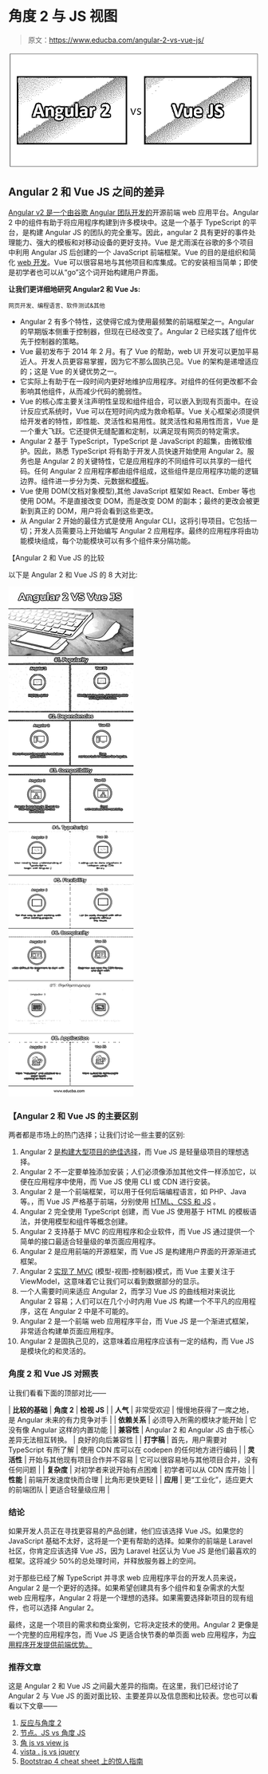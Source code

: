 # 角度 2 与 JS 视图

> 原文：<https://www.educba.com/angular-2-vs-vue-js/>

![Angular 2 vs Vue JS](img/ed6655a9f6a7a2d078a955e7169fa3d8.png)



## Angular 2 和 Vue JS 之间的差异

[Angular v2 是一个由谷歌 Angular 团队开发的](https://www.educba.com/what-is-angular-2/)开源前端 web 应用平台。Angular 2 中的组件有助于将应用程序构建到许多模块中。这是一个基于 TypeScript 的平台，是构建 Angular JS 的团队的完全重写。因此，angular 2 具有更好的事件处理能力、强大的模板和对移动设备的更好支持。Vue 是尤雨溪在谷歌的多个项目中利用 Angular JS 后创建的一个 JavaScript 前端框架。Vue 的目的是组织和简化 [web 开发](https://www.educba.com/career-in-web-development/)。Vue 可以很容易地与其他项目和库集成。它的安装相当简单；即使是初学者也可以从“go”这个词开始构建用户界面。

**让我们更详细地研究 Angular2 和 Vue Js:**

<small>网页开发、编程语言、软件测试&其他</small>

*   Angular 2 有多个特性，这使得它成为使用最频繁的前端框架之一。Angular 的早期版本侧重于控制器，但现在已经改变了。Angular 2 已经实践了组件优先于控制器的策略。
*   Vue 最初发布于 2014 年 2 月。有了 Vue 的帮助，web UI 开发可以更加平易近人。开发人员更容易掌握，因为它不那么固执己见。Vue 的架构是递增适应的；这是 Vue 的关键优势之一。
*   它实际上有助于在一段时间内更好地维护应用程序。对组件的任何更改都不会影响其他组件，从而减少代码的脆弱性。
*   Vue 的核心库主要关注声明性呈现和组件组合，可以嵌入到现有页面中。在设计反应式系统时，Vue 可以在短时间内成为救命稻草。Vue 关心框架必须提供给开发者的特性，即性能、灵活性和易用性。就灵活性和易用性而言，Vue 是一个重大飞跃。它还提供无缝配置和定制，以满足现有网页的特定需求。
*   Angular 2 基于 TypeScript，TypeScript 是 JavaScript 的超集，由微软维护。因此，熟悉 TypeScript 将有助于开发人员快速开始使用 Angular 2。服务也是 Angular 2 的关键特性，它是应用程序的不同组件可以共享的一组代码。任何 Angular 2 应用程序都由组件组成，这些组件是应用程序功能的逻辑边界。组件进一步分为类、元数据和[模板](https://www.educba.com/template-in-java/)。
*   Vue 使用 DOM(文档对象模型),其他 JavaScript 框架如 React、Ember 等也使用 DOM。不是直接改变 DOM，而是改变 DOM 的副本；最终的更改会被更新到真正的 DOM，用户将会看到这些更改。
*   从 Angular 2 开始的最佳方式是使用 Angular CLI，这将引导项目。它包括一切；开发人员需要马上开始编写 Angular 2 应用程序。最终的应用程序将由功能模块组成，每个功能模块可以有多个组件来分隔功能。

【Angular 2 和 Vue JS 的比较

以下是 Angular 2 和 Vue JS 的 8 大对比:

![Angular 2 vs Vue JS Infographics](img/f45791ac272b9e33686fb0344f4732b1.png)



### 【Angular 2 和 Vue JS 的主要区别

两者都是市场上的热门选择；让我们讨论一些主要的区别:

1.  Angular 2 [是构建大型项目的绝佳选择](https://www.educba.com/uses-of-angular-js/)，而 Vue JS 是轻量级项目的理想选择。
2.  Angular 2 不一定要单独添加安装；人们必须像添加其他文件一样添加它，以便在应用程序中使用，而 Vue JS 使用 CLI 或 CDN 进行安装。
3.  Angular 2 是一个前端框架，可以用于任何后端编程语言，如 PHP、Java 等。，而 Vue JS 严格基于前端，分别使用 [HTML、CSS 和 JS](https://www.educba.com/web-programming-languages/) 。
4.  Angular 2 完全使用 TypeScript 创建，而 Vue JS 使用基于 HTML 的模板语法，并使用模型和组件等概念创建。
5.  Angular 2 支持基于 MVC 的应用程序和企业软件，而 Vue JS 通过提供一个简单的接口最适合轻量级的单页面应用程序。
6.  Angular 2 是应用前端的开源框架，而 Vue JS 是构建用户界面的开源渐进式框架。
7.  Angular 2 [实现了 MVC](https://www.educba.com/angularjs-alternatives/) (模型-视图-控制器)模式，而 Vue 主要关注于 ViewModel，这意味着它让我们可以看到数据部分的显示。
8.  一个人需要时间来适应 Angular 2，而学习 Vue JS 的曲线相对来说比 Angular 2 容易；人们可以在几个小时内用 Vue JS 构建一个不平凡的应用程序，这在 Angular 2 中是不可能的。
9.  Angular 2 是一个前端 web 应用程序平台，而 Vue JS 是一个渐进式框架，非常适合构建单页面应用程序。
10.  Angular 2 是固执己见的，这意味着应用程序应该有一定的结构，而 Vue JS 是模块化的和灵活的。

### 角度 2 和 Vue JS 对照表

让我们看看下面的顶部对比——

| **比较的基础** | **角度 2** | **检视 JS** |
| **人气** | 非常受欢迎 | 慢慢地获得了一席之地，是 Angular 未来的有力竞争对手 |
| **依赖关系** | 必须导入所需的模块才能开始 | 它没有像 Angular 这样的内置功能 |
| **兼容性** | Angular 2 和 Angular JS 由于核心差异无法相互转换。 | 良好的向后兼容性 |
| **打字稿** | 首先，用户需要对 TypeScript 有所了解 | 使用 CDN 库可以在 codepen 的任何地方进行编码 |
| **灵活性** | 开始与其他现有项目合作并不容易 | 它可以很容易地与其他项目合并，没有任何问题 |
| **复杂度** | 对初学者来说开始有点困难 | 初学者可以从 CDN 库开始 |
| **性能** | 前端开发速度快而合理 | 比角形更快更轻 |
| **应用** | 更“工业化”，适应更大的前端团队 | 更适合轻量级应用 |

### 结论

如果开发人员正在寻找更容易的产品创建，他们应该选择 Vue JS。如果您的 JavaScript 基础不太好，这将是一个更有帮助的选择。如果你的前端是 Laravel 社区，你肯定应该选择 Vue JS，因为 Laravel 社区认为 Vue JS 是他们最喜欢的框架。这将减少 50%的总处理时间，并释放服务器上的空间。

对于那些已经了解 TypeScript 并寻求 web 应用程序平台的开发人员来说，Angular 2 是一个更好的选择。如果希望创建具有多个组件和复杂需求的大型 web 应用程序，Angular 2 将是一个理想的选择。如果需要选择新项目的现有组件，也可以选择 Angular 2。

最终，这是一个项目的需求和商业案例，它将决定技术的使用。Angular 2 更像是一个完整的应用程序包，而 Vue JS 更适合快节奏的单页面 web 应用程序，为[应用程序开发提供前端优势。](https://www.educba.com/angular-js-application/)

### 推荐文章

这是 Angular 2 和 Vue JS 之间最大差异的指南。在这里，我们已经讨论了 Angular 2 与 Vue JS 的面对面比较、主要差异以及信息图和比较表。您也可以看看以下文章——

1.  [反应与角度 2](https://www.educba.com/reactjs-vs-angular2/)
2.  [节点。JS vs 角度 JS](https://www.educba.com/node-js-vs-angular-js/)
3.  [角 js vs view js](https://www.educba.com/angular-js-vs-vue-js/)
4.  [vista . js vs jquery](https://www.educba.com/vue-js-vs-jquery/)
5.  [Bootstrap 4 cheat sheet 上的惊人指南](https://www.educba.com/bootstrap-4-cheat-sheet/)





